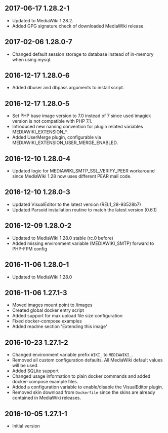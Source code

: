 ## 2017-06-17 1.28.2-1

* Updated to MediaWiki 1.28.2.
* Added GPG signature check of downloaded MediaWiki release.

## 2017-02-06 1.28.0-7

* Changed default session storage to database instead of in-memory when using mysql.

## 2016-12-17 1.28.0-6

* Added dbuser and dbpass arguments to install script.

## 2016-12-17 1.28.0-5

* Set PHP base image version to 7.0 instead of 7 since used imagick version is not compatible with PHP 7.1.
* Introduced new naming convention for plugin related variables MEDIAWIKI_EXTENSION_*.
* Added UserMerge plugin, configurable via MEDIAWIKI_EXTENSION_USER_MERGE_ENABLED.

## 2016-12-10 1.28.0-4

* Updated logic for MEDIAWIKI_SMTP_SSL_VERIFY_PEER workaround since MediaWiki 1.28 now uses different PEAR mail code.

## 2016-12-10 1.28.0-3

* Updated VisualEditor to the latest version (REL1_28-93528b7)
* Updated Parsoid installation routine to match the latest version (0.6.1)

## 2016-12-09 1.28.0-2

* Updated to MediaWiki 1.28.0 stable (rc.0 before)
* Added missing environment variable (MEDIAWIKI_SMTP) forward to PHP-FPM config

## 2016-11-06 1.28.0-1

* Updated to MediaWiki 1.28.0

## 2016-11-06 1.27.1-3

* Moved images mount point to /images
* Created global docker entry script
* Added support for max upload file size configuration
* Fixed docker-compose examples
* Added readme section 'Extending this image'

## 2016-10-23 1.27.1-2

* Changed environment variable prefix `WIKI_` to `MEDIAWIKI_`.
* Removed all custom configuration defaults. All MediaWiki default values will be used.
* Added SQLite support
* Changed usage information to plain docker commands and added docker-compose example files.
* Added a configuration variable to enable/disable the VisualEditor plugin.
* Removed skin download from `Dockerfile` since the skins are already contained in MediaWiki releases.

## 2016-10-05 1.27.1-1

* Initial version

